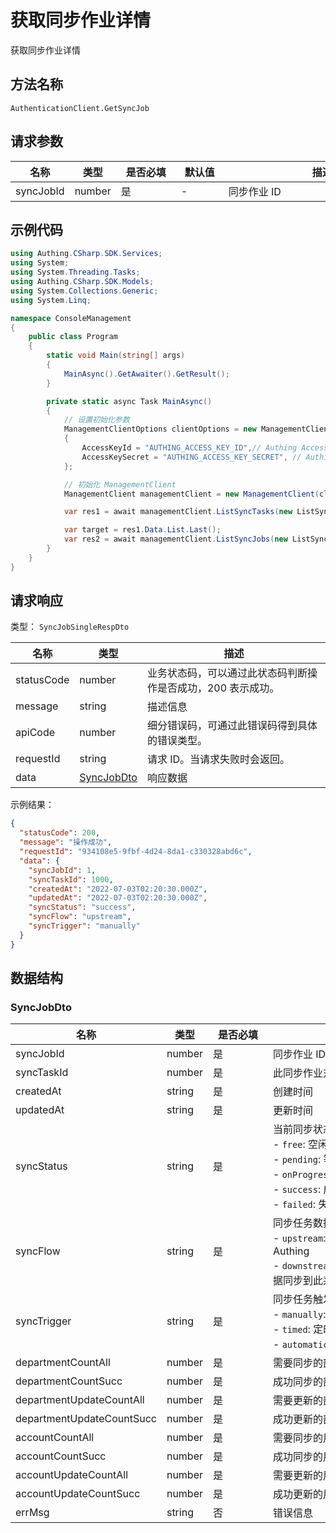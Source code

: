 # 获取同步作业详情

<!--
  警告⚠️：
  不要直接修改该文档，
  https://github.com/Authing/authing-docs-factory
  使用该项目进行生成
-->

<LastUpdated />

获取同步作业详情

## 方法名称

`AuthenticationClient.GetSyncJob`

## 请求参数

| 名称 | 类型 | <div style="width:80px">是否必填</div> | <div style="width:60px">默认值</div> | <div style="width:300px">描述</div> | <div style="width:200px">示例值</div> |
| ---- | ---- | ---- | ---- | ---- | ---- |
 | syncJobId | number  | 是 | - | 同步作业 ID  | `1` |




## 示例代码

```csharp
using Authing.CSharp.SDK.Services;
using System;
using System.Threading.Tasks;
using Authing.CSharp.SDK.Models;
using System.Collections.Generic;
using System.Linq;

namespace ConsoleManagement
{
    public class Program
    {
        static void Main(string[] args)
        {
            MainAsync().GetAwaiter().GetResult();
        }

        private static async Task MainAsync()
        {
            // 设置初始化参数
            ManagementClientOptions clientOptions = new ManagementClientOptions
            {
                AccessKeyId = "AUTHING_ACCESS_KEY_ID",// Authing Access Key ID
                AccessKeySecret = "AUTHING_ACCESS_KEY_SECRET", // Authing Access Key Secret
            };

            // 初始化 ManagementClient
            ManagementClient managementClient = new ManagementClient(clientOptions);

            var res1 = await managementClient.ListSyncTasks(new ListSyncTasksDto { });

            var target = res1.Data.List.Last();
            var res2 = await managementClient.ListSyncJobs(new ListSyncJobsDto { SyncTaskId = target.SyncTaskId });
        }
    }
}
```



  
## 请求响应

类型： `SyncJobSingleRespDto`

| 名称 | 类型 | 描述 |
| ---- | ---- | ---- |
| statusCode | number | 业务状态码，可以通过此状态码判断操作是否成功，200 表示成功。 |
| message | string | 描述信息 |
| apiCode | number | 细分错误码，可通过此错误码得到具体的错误类型。 |
| requestId | string | 请求 ID。当请求失败时会返回。 |
| data | <a href="#SyncJobDto">SyncJobDto</a> | 响应数据 |



示例结果：

```json
{
  "statusCode": 200,
  "message": "操作成功",
  "requestId": "934108e5-9fbf-4d24-8da1-c330328abd6c",
  "data": {
    "syncJobId": 1,
    "syncTaskId": 1000,
    "createdAt": "2022-07-03T02:20:30.000Z",
    "updatedAt": "2022-07-03T02:20:30.000Z",
    "syncStatus": "success",
    "syncFlow": "upstream",
    "syncTrigger": "manually"
  }
}
```

## 数据结构


### <a id="SyncJobDto"></a> SyncJobDto

| 名称 | 类型 | <div style="width:80px">是否必填</div> | <div style="width:300px">描述</div> | <div style="width:200px">示例值</div> |
| ---- |  ---- | ---- | ---- | ---- |
| syncJobId | number | 是 | 同步作业 ID   |  `1` |
| syncTaskId | number | 是 | 此同步作业对应的同步任务 ID   |  `1000` |
| createdAt | string | 是 | 创建时间   |  `2022-07-03T02:20:30.000Z` |
| updatedAt | string | 是 | 更新时间   |  `2022-07-03T02:20:30.000Z` |
| syncStatus | string | 是 | 当前同步状态:<br>- `free`: 空闲状态，从未执行<br>- `pending`: 等待系统执行<br>- `onProgress`: 正在执行<br>- `success`: 成功<br>- `failed`: 失败<br>       | free |
| syncFlow | string | 是 | 同步任务数据流向：<br>- `upstream`: 作为上游，将数据同步到 Authing<br>- `downstream`: 作为下游，将 Authing 数据同步到此系统<br>       | upstream |
| syncTrigger | string | 是 | 同步任务触发类型：<br>- `manually`: 手动触发执行<br>- `timed`: 定时触发<br>- `automatic`: 根据事件自动触发<br>   | manually |
| departmentCountAll | number | 是 | 需要同步的部门个数   |  |
| departmentCountSucc | number | 是 | 成功同步的部门个数   |  |
| departmentUpdateCountAll | number | 是 | 需要更新的部门个数   |  |
| departmentUpdateCountSucc | number | 是 | 成功更新的部门个数   |  |
| accountCountAll | number | 是 | 需要同步的用户个数   |  |
| accountCountSucc | number | 是 | 成功同步的用户个数   |  |
| accountUpdateCountAll | number | 是 | 需要更新的用户个数   |  |
| accountUpdateCountSucc | number | 是 | 成功更新的用户个数   |  |
| errMsg | string | 否 | 错误信息   |  |


